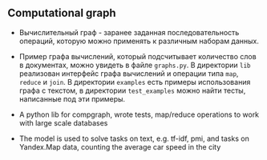 ## Computational graph
 
 - Вычислительный граф - заранее заданная последовательность операций, которую можно применять к различным наборам данных.
 
 - Пример графа вычислений, который подсчитывает количество слов в документах, можно увидеть в файле `graphs.py`. В директории `lib` реализован интерфейс графа вычислений и операции типа `map`,` reduce` и `join`. В директории `examples` есть примеры использования графа с текстом, в директории `test_examples` можно найти тесты, написанные под эти примеры.
 
 - A python lib for compgraph, wrote tests, map/reduce operations to work with large scale databases
 - The model is used to solve tasks on text, e.g. tf-idf, pmi, and tasks on Yandex.Map data, counting the average car speed in the city
